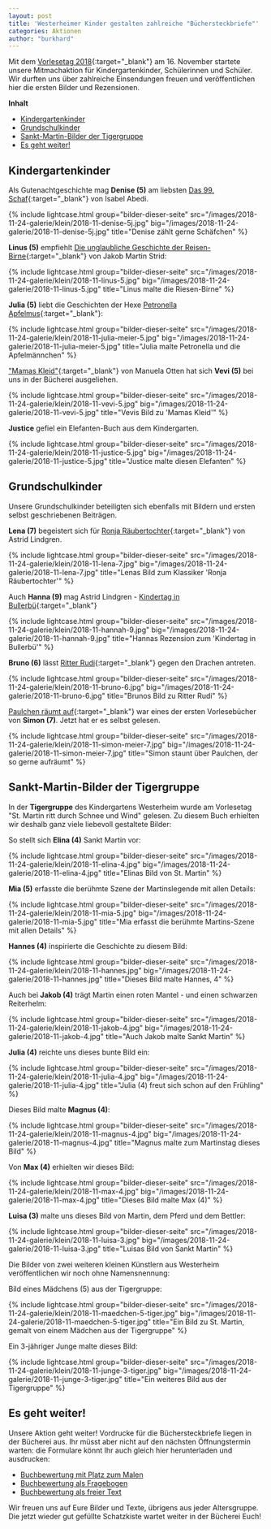 ```yaml
---
layout: post
title: 'Westerheimer Kinder gestalten zahlreiche "Büchersteckbriefe"'
categories: Aktionen
author: "burkhard"
---
```


Mit dem [Vorlesetag 2018](https://www.vorlesetag.de/){:target="_blank"} am 16. November startete unsere Mitmachaktion für Kindergartenkinder, Schülerinnen und Schüler. Wir durften uns über zahlreiche Einsendungen freuen und veröffentlichen hier die ersten Bilder und Rezensionen.

**Inhalt**

* [Kindergartenkinder](#kindergartenkinder)
* [Grundschulkinder](#grundschulkinder)
* [Sankt-Martin-Bilder der Tigergruppe](#sankt-martin-bilder-der-tigergruppe)
* [Es geht weiter!](#es-geht-weiter)

## Kindergartenkinder

Als Gutenachtgeschichte mag **Denise (5)** am liebsten [Das 99. Schaf](https://www.lovelybooks.de/autor/Isabel-Abedi/Sammelband-Das-99-Schaf-285055502-w/){:target="_blank"} von Isabel Abedi.

{% include lightcase.html group="bilder-dieser-seite"
      src="/images/2018-11-24-galerie/klein/2018-11-denise-5j.jpg" 
      big="/images/2018-11-24-galerie/2018-11-denise-5j.jpg" 
      title="Denise zählt gerne Schäfchen" %}

**Linus (5)** empfiehlt [Die unglaubliche Geschichte der Reisen-Birne](https://www.kinderbuchlesen.de/die-unglaubliche-geschichte-von-der-riesenbirne){:target="_blank"} von Jakob Martin Strid:

{% include lightcase.html group="bilder-dieser-seite"
      src="/images/2018-11-24-galerie/klein/2018-11-linus-5.jpg" 
      big="/images/2018-11-24-galerie/2018-11-linus-5.jpg" 
      title="Linus malte die Riesen-Birne" %}
      

**Julia (5)** liebt die Geschichten der Hexe [Petronella Apfelmus](https://www.luebbe.de/boje/buecher/kinderbuecher/petronella-apfelmus/id_6434114){:target="_blank"}:

{% include lightcase.html group="bilder-dieser-seite"
      src="/images/2018-11-24-galerie/klein/2018-11-julia-meier-5.jpg" 
      big="/images/2018-11-24-galerie/2018-11-julia-meier-5.jpg" 
      title="Julia malte Petronella und die Apfelmännchen" %}

["Mamas Kleid"](https://www.biblino.de/index.php?id=243&action=5&mnummer=12013038&showdetails=1){:target="_blank"} von Manuela Otten hat sich **Vevi (5)** bei uns in der Bücherei ausgeliehen.

{% include lightcase.html group="bilder-dieser-seite"
      src="/images/2018-11-24-galerie/klein/2018-11-vevi-5.jpg" 
      big="/images/2018-11-24-galerie/2018-11-vevi-5.jpg" 
      title="Vevis Bild zu 'Mamas Kleid'" %}

**Justice** gefiel ein Elefanten-Buch aus dem Kindergarten.

{% include lightcase.html group="bilder-dieser-seite"
      src="/images/2018-11-24-galerie/klein/2018-11-justice-5.jpg" 
      big="/images/2018-11-24-galerie/2018-11-justice-5.jpg" 
      title="Justice malte diesen Elefanten" %}

      
## Grundschulkinder

Unsere Grundschulkinder beteiligten sich ebenfalls mit Bildern und ersten selbst geschriebenen Beiträgen.

**Lena (7)** begeistert sich für [Ronja Räubertochter](https://www.biblino.de/index.php?id=243&action=5&mnummer=11992705&showdetails=1){:target="_blank"} von Astrid Lindgren.

{% include lightcase.html group="bilder-dieser-seite"
      src="/images/2018-11-24-galerie/klein/2018-11-lena-7.jpg" 
      big="/images/2018-11-24-galerie/2018-11-lena-7.jpg" 
      title="Lenas Bild zum Klassiker 'Ronja Räubertochter'" %}

Auch **Hanna (9)** mag Astrid Lindgren - [Kindertag in Bullerbü](https://www.biblino.de/index.php?id=243&action=5&mnummer=12014067&showdetails=1){:target="_blank"}

{% include lightcase.html group="bilder-dieser-seite"
      src="/images/2018-11-24-galerie/klein/2018-11-hannah-9.jpg" 
      big="/images/2018-11-24-galerie/2018-11-hannah-9.jpg" 
      title="Hannas Rezension zum 'Kindertag in Bullerbü'" %}
      
**Bruno (6)** lässt [Ritter Rudi](https://www.biblino.de/index.php?id=243&action=5&mnummer=12013132&showdetails=1){:target="_blank"} gegen den Drachen antreten.

{% include lightcase.html group="bilder-dieser-seite"
      src="/images/2018-11-24-galerie/klein/2018-11-bruno-6.jpg" 
      big="/images/2018-11-24-galerie/2018-11-bruno-6.jpg" 
      title="Brunos Bild zu Ritter Rudi" %}

[Paulchen räumt auf](https://www.biblino.de/index.php?id=243&action=5&mnummer=12014044&showdetails=1){:target="_blank"} war eines der ersten Vorlesebücher von **Simon (7)**. Jetzt hat er es selbst gelesen.

{% include lightcase.html group="bilder-dieser-seite"
      src="/images/2018-11-24-galerie/klein/2018-11-simon-meier-7.jpg" 
      big="/images/2018-11-24-galerie/2018-11-simon-meier-7.jpg" 
      title="Simon staunt über Paulchen, der so gerne aufräumt" %}
      
## Sankt-Martin-Bilder der Tigergruppe

In der **Tigergruppe** des Kindergartens Westerheim wurde am Vorlesetag "St. Martin ritt durch Schnee und Wind" gelesen. Zu diesem Buch erhielten wir deshalb ganz viele liebevoll gestaltete Bilder:

So stellt sich **Elina (4)** Sankt Martin vor:

{% include lightcase.html group="bilder-dieser-seite"
      src="/images/2018-11-24-galerie/klein/2018-11-elina-4.jpg" 
      big="/images/2018-11-24-galerie/2018-11-elina-4.jpg" 
      title="Elinas Bild von St. Martin" %}

**Mia (5)** erfasste die berühmte Szene der Martinslegende mit allen Details:

{% include lightcase.html group="bilder-dieser-seite"
      src="/images/2018-11-24-galerie/klein/2018-11-mia-5.jpg" 
      big="/images/2018-11-24-galerie/2018-11-mia-5.jpg" 
      title="Mia erfasst die berühmte Martins-Szene mit allen Details" %}

**Hannes (4)** inspirierte die Geschichte zu diesem Bild:

{% include lightcase.html group="bilder-dieser-seite"
      src="/images/2018-11-24-galerie/klein/2018-11-hannes.jpg" 
      big="/images/2018-11-24-galerie/2018-11-hannes.jpg" 
      title="Dieses Bild malte Hannes, 4" %}

Auch bei **Jakob (4)** trägt Martin einen roten Mantel - und einen schwarzen Reiterhelm:

{% include lightcase.html group="bilder-dieser-seite"
      src="/images/2018-11-24-galerie/klein/2018-11-jakob-4.jpg" 
      big="/images/2018-11-24-galerie/2018-11-jakob-4.jpg" 
      title="Auch Jakob malte Sankt Martin" %}
      
**Julia (4)** reichte uns dieses bunte Bild ein:

{% include lightcase.html group="bilder-dieser-seite"
      src="/images/2018-11-24-galerie/klein/2018-11-julia-4.jpg" 
      big="/images/2018-11-24-galerie/2018-11-julia-4.jpg" 
      title="Julia (4) freut sich schon auf den Frühling" %}

Dieses Bild malte **Magnus (4)**:

{% include lightcase.html group="bilder-dieser-seite"
      src="/images/2018-11-24-galerie/klein/2018-11-magnus-4.jpg" 
      big="/images/2018-11-24-galerie/2018-11-magnus-4.jpg" 
      title="Magnus malte zum Martinstag dieses Bild" %}


Von **Max (4)** erhielten wir dieses Bild:

{% include lightcase.html group="bilder-dieser-seite"
      src="/images/2018-11-24-galerie/klein/2018-11-max-4.jpg" 
      big="/images/2018-11-24-galerie/2018-11-max-4.jpg" 
      title="Dieses Bild malte Max (4)" %}

**Luisa (3)** malte uns dieses Bild von Martin, dem Pferd und dem Bettler:

{% include lightcase.html group="bilder-dieser-seite"
      src="/images/2018-11-24-galerie/klein/2018-11-luisa-3.jpg" 
      big="/images/2018-11-24-galerie/2018-11-luisa-3.jpg" 
      title="Luisas Bild von Sankt Martin" %}
      
Die Bilder von zwei weiteren kleinen Künstlern aus Westerheim veröffentlichen wir noch ohne Namensnennung:

Bild eines Mädchens (5) aus der Tigergruppe:

{% include lightcase.html group="bilder-dieser-seite"
      src="/images/2018-11-24-galerie/klein/2018-11-maedchen-5-tiger.jpg" 
      big="/images/2018-11-24-galerie/2018-11-maedchen-5-tiger.jpg" 
      title="Ein Bild zu St. Martin, gemalt von einem Mädchen aus der Tigergruppe" %}
      
Ein 3-jähriger Junge malte dieses Bild:

{% include lightcase.html group="bilder-dieser-seite"
      src="/images/2018-11-24-galerie/klein/2018-11-junge-3-tiger.jpg" 
      big="/images/2018-11-24-galerie/2018-11-junge-3-tiger.jpg" 
      title="Ein weiteres Bild aus der Tigergruppe" %}
      
## Es geht weiter!

Unsere Aktion geht weiter! Vordrucke für die Büchersteckbriefe liegen in der Bücherei aus. Ihr müsst aber nicht auf den nächsten Öffnungstermin warten: die Formulare könnt Ihr auch gleich hier herunterladen und ausdrucken:

- [Buchbewertung mit Platz zum Malen](/images/2018-11-15-vorleseaktion/BildZumBuchMalen.pdf)
- [Buchbewertung als Fragebogen](/images/2018-11-15-vorleseaktion/BuchFragebogen.pdf)
- [Buchbewertung als freier Text](/images/2018-11-15-vorleseaktion/RezensionFreierText.pdf)

Wir freuen uns auf Eure Bilder und Texte, übrigens aus jeder Altersgruppe. Die jetzt wieder gut gefüllte Schatzkiste wartet weiter in der Bücherei Euch!
